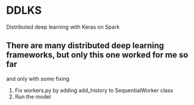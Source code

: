 # DDLKS
Distributed deep learning with Keras on Spark

## There are many distributed deep learning frameworks, but only this one worked for me so far
and only with some fixing

1. Fix workers.py by adding add_history to SequentialWorker class
2. Run the model
